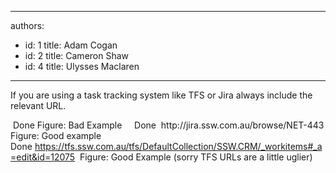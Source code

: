 

---
authors:
  - id: 1
    title: Adam Cogan
  - id: 2
    title: Cameron Shaw
  - id: 4
    title: Ulysses Maclaren
---




<span class='intro'> If you are using a task tracking system like TFS or Jira always include the relevant URL.
 </span>


  <font class="ms-rteCustom-GreyBox">&#160;Done</font> <font class="ms-rteCustom-FigureBad">Figure&#58; Bad Example&#160;&#160;&#160;</font>&#160; <font class="ms-rteCustom-GreyBox">Done&#160; <a>http&#58;//jira.ssw.com.au/browse/NET-443</a> </font><font class="ms-rteCustom-FigureGood">Figure&#58; Good example&#160;</font> <font class="ms-rteCustom-GreyBox">Done&#160;<a href="https&#58;//tfs.ssw.com.au/tfs/DefaultCollection/SSW.CRM/_workitems#_a=edit&amp;id=12075">https&#58;//tfs.ssw.com.au/tfs/DefaultCollection/SSW.CRM/_workitems#_a=edit&amp;id=12075</a>&#160;&#160;</font><font class="ms-rteCustom-FigureGood">Figure&#58; Good Example (sorry TFS URLs are a little uglier) </font>



